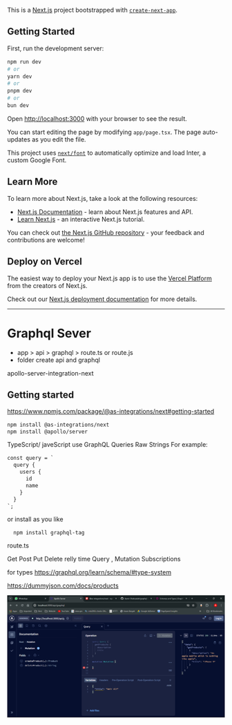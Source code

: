 This is a [Next.js](https://nextjs.org/) project bootstrapped with [`create-next-app`](https://github.com/vercel/next.js/tree/canary/packages/create-next-app).

## Getting Started

First, run the development server:

```bash
npm run dev
# or
yarn dev
# or
pnpm dev
# or
bun dev
```

Open [http://localhost:3000](http://localhost:3000) with your browser to see the result.

You can start editing the page by modifying `app/page.tsx`. The page auto-updates as you edit the file.

This project uses [`next/font`](https://nextjs.org/docs/basic-features/font-optimization) to automatically optimize and load Inter, a custom Google Font.

## Learn More

To learn more about Next.js, take a look at the following resources:

- [Next.js Documentation](https://nextjs.org/docs) - learn about Next.js features and API.
- [Learn Next.js](https://nextjs.org/learn) - an interactive Next.js tutorial.

You can check out [the Next.js GitHub repository](https://github.com/vercel/next.js/) - your feedback and contributions are welcome!

## Deploy on Vercel

The easiest way to deploy your Next.js app is to use the [Vercel Platform](https://vercel.com/new?utm_medium=default-template&filter=next.js&utm_source=create-next-app&utm_campaign=create-next-app-readme) from the creators of Next.js.

Check out our [Next.js deployment documentation](https://nextjs.org/docs/deployment) for more details.
 

 -------------------------

# Graphql Sever 

- app > api > graphql > route.ts or route.js
- folder create api and graphql


apollo-server-integration-next
## Getting started

https://www.npmjs.com/package/@as-integrations/next#getting-started
 
```
npm install @as-integrations/next
npm install @apollo/server
```
TypeScript/ javeScript use  GraphQL Queries Raw Strings
For example:
```
const query = `
  query {
    users {
      id
      name
    }
  }
`;
```

or install as you like
```
  npm install graphql-tag
```
route.ts


Get Post Put Delete          relly time 
Query ,    Mutation    Subscriptions


for types 
https://graphql.org/learn/schema/#type-system



https://dummyjson.com/docs/products


![alt text](image.png)